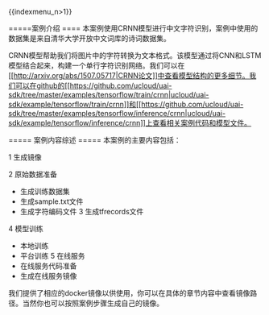 {{indexmenu_n>1}}

=====案例介绍 ====
本案例使用CRNN模型进行中文字符识别，案例中使用的数据集是来自清华大学开放中文词库的诗词数据集。


CRNN模型帮助我们将图片中的字符转换为文本格式。该模型通过将CNN和LSTM模型结合起来，构建一个单行字符识别网络。我们可以在[[http://arxiv.org/abs/1507.05717|CRNN论文]]中查看模型结构的更多细节。我们可以在github的[[https://github.com/ucloud/uai-sdk/tree/master/examples/tensorflow/train/crnn|ucloud/uai-sdk/example/tensorflow/train/crnn]]和[[https://github.com/ucloud/uai-sdk/tree/master/examples/tensorflow/inference/crnn|ucloud/uai-sdk/example/tensorflow/inference/crnn]]上查看相关案例代码和模型文件。

===== 案例内容综述 =====
本案例的主要内容包括：

1 生成镜像

2  原始数据准备
  * 生成训练数据集
  * 生成sample.txt文件
  * 生成字符编码文件
3 生成tfrecords文件

4 模型训练
  * 本地训练
  * 平台训练
5 在线服务
  * 在线服务代码准备
  * 生成在线服务镜像
 
我们提供了相应的docker镜像以供使用，你可以在具体的章节内容中查看镜像路径。当然你也可以按照案例步骤生成自己的镜像。